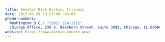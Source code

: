 ```yaml
---
title: Senator Dick Durbin, Illinois
date: 2017-05-29 13:57:00 -04:00
phone-numbers:
  Washington D.C.: "(202) 224-2152"
  Chicago Office, 230 S. Dearborn Street, Suite 3892, Chicago, IL 60604: "(312) 353-4952"
website: https://www.durbin.senate.gov/
---
```


